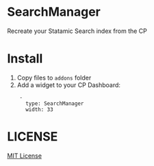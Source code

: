 # SearchManager
Recreate your Statamic Search index from the CP

# Install
1. Copy files to `addons` folder
2. Add a widget to your CP Dashboard:
```
    - 
      type: SearchManager
      width: 33
```

# LICENSE

[MIT License](http://emd.mit-license.org/)
